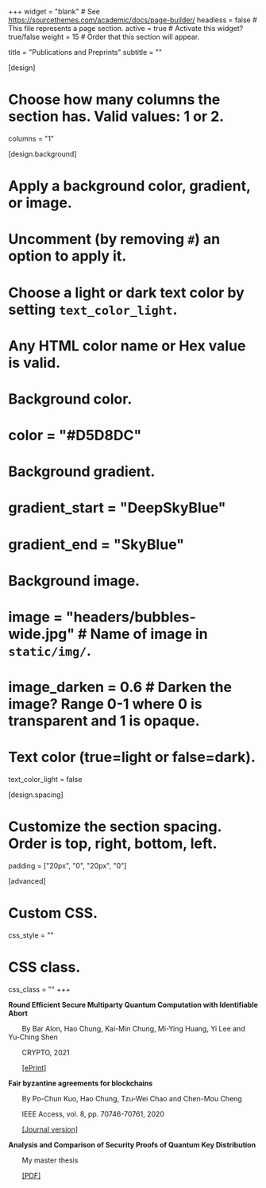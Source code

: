 +++
widget = "blank"  # See https://sourcethemes.com/academic/docs/page-builder/
headless = false  # This file represents a page section.
active = true  # Activate this widget? true/false
weight = 15  # Order that this section will appear.

title = "Publications and Preprints"
subtitle = ""

[design]
  # Choose how many columns the section has. Valid values: 1 or 2.
  columns = "1"

[design.background]
  # Apply a background color, gradient, or image.
  #   Uncomment (by removing `#`) an option to apply it.
  #   Choose a light or dark text color by setting `text_color_light`.
  #   Any HTML color name or Hex value is valid.

  # Background color.
  # color = "#D5D8DC"
  
  # Background gradient.
  # gradient_start = "DeepSkyBlue"
  # gradient_end = "SkyBlue"
  
  # Background image.
  # image = "headers/bubbles-wide.jpg"  # Name of image in `static/img/`.
  # image_darken = 0.6  # Darken the image? Range 0-1 where 0 is transparent and 1 is opaque.

  # Text color (true=light or false=dark).
  text_color_light = false

[design.spacing]
  # Customize the section spacing. Order is top, right, bottom, left.
  padding = ["20px", "0", "20px", "0"]

[advanced]
 # Custom CSS. 
 css_style = ""
 
 # CSS class.
 css_class = ""
+++

**Round Efficient Secure Multiparty Quantum Computation with Identifiable Abort**

  &nbsp;&nbsp;&nbsp;&nbsp;&nbsp;&nbsp;
  By Bar Alon, Hao Chung, Kai-Min Chung, Mi-Ying Huang, Yi Lee and Yu-Ching Shen

  &nbsp;&nbsp;&nbsp;&nbsp;&nbsp;&nbsp;
  CRYPTO, 2021

  &nbsp;&nbsp;&nbsp;&nbsp;&nbsp;&nbsp;
[\[ePrint\]](https://eprint.iacr.org/2020/1464)

**Fair byzantine agreements for blockchains**

  &nbsp;&nbsp;&nbsp;&nbsp;&nbsp;&nbsp;
  By Po-Chun Kuo, Hao Chung, Tzu-Wei Chao and Chen-Mou Cheng

  &nbsp;&nbsp;&nbsp;&nbsp;&nbsp;&nbsp;
  IEEE Access, vol. 8, pp. 70746-70761, 2020

  &nbsp;&nbsp;&nbsp;&nbsp;&nbsp;&nbsp;
[\[Journal version\]](https://ieeexplore.ieee.org/document/9062491?source=authoralert)


**Analysis and Comparison of Security Proofs of Quantum Key Distribution**

  &nbsp;&nbsp;&nbsp;&nbsp;&nbsp;&nbsp;
  My master thesis
  
  &nbsp;&nbsp;&nbsp;&nbsp;&nbsp;&nbsp;
[\[PDF\]](/files/ntumasterthesis.pdf)

